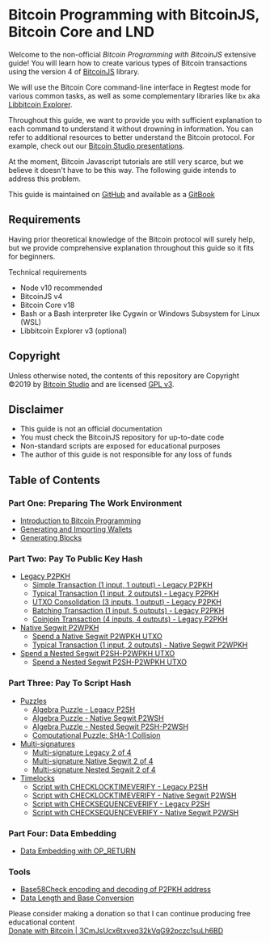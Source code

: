 # Bitcoin Programming with BitcoinJS, Bitcoin Core and LND

Welcome to the non-official _Bitcoin Programming with BitcoinJS_ extensive guide! You will learn how to create various types of Bitcoin transactions using the version 4 of [BitcoinJS](https://github.com/bitcoinjs/bitcoinjs-lib) library.

We will use the Bitcoin Core command-line interface in Regtest mode for various common tasks, as well as some complementary libraries like `bx` aka [Libbitcoin Explorer](https://github.com/libbitcoin/libbitcoin-explorer).

Throughout this guide, we want to provide you with sufficient explanation to each command to understand it without drowning in information. You can refer to additional resources to better understand the Bitcoin protocol. For example, check out our [Bitcoin Studio presentations](https://www.bitcoin-studio.com/resources).

At the moment, Bitcoin Javascript tutorials are still very scarce, but we believe it doesn't have to be this way. The following guide intends to address this problem.

This guide is maintained on [GitHub](https://github.com/bitcoin-studio/Bitcoin-Programming-with-BitcoinJS) and available as a [GitBook](https://bitcoinjs-guide.bitcoin-studio.com)   


## Requirements

Having prior theoretical knowledge of the Bitcoin protocol will surely help, but we provide comprehensive explanation throughout this guide so it fits for beginners.

Technical requirements

* Node v10 recommended
* BitcoinJS v4
* Bitcoin Core v18
* Bash or a Bash interpreter like Cygwin or Windows Subsystem for Linux \(WSL\)
* Libbitcoin Explorer v3 \(optional\)

## Copyright

Unless otherwise noted, the contents of this repository are Copyright ©2019 by [Bitcoin Studio](https://www.bitcoin-studio.com) and are licensed [GPL v3](https://github.com/bitcoin-studio/Bitcoin-Programming-with-BitcoinJS/blob/master/LICENSE/README.md).

## Disclaimer

* This guide is not an official documentation
* You must check the BitcoinJS repository for up-to-date code
* Non-standard scripts are exposed for educational purposes
* The author of this guide is not responsible for any loss of funds 

## Table of Contents

### Part One: Preparing The Work Environment

* [Introduction to Bitcoin Programming](part-one-preparing-the-work-environment/introduction_bitcoin_programming.md)
* [Generating and Importing Wallets](part-one-preparing-the-work-environment/generating_and_importing_wallets.md)
* [Generating Blocks](part-one-preparing-the-work-environment/generating_blocks.md)

### Part Two: Pay To Public Key Hash

* [Legacy P2PKH](part-two-pay-to-public-key-hash/p2pkh/README.md)
  * [Simple Transaction \(1 input, 1 output\) - Legacy P2PKH](part-two-pay-to-public-key-hash/p2pkh/p2pkh_simple_tx_1_1.md)
  * [Typical Transaction \(1 input, 2 outputs\) - Legacy P2PKH](part-two-pay-to-public-key-hash/p2pkh/p2pkh_typical_tx_1_2.md)
  * [UTXO Consolidation \(3 inputs, 1 output\) - Legacy P2PKH](part-two-pay-to-public-key-hash/p2pkh/p2pkh_utxo_consolidation_3_1.md)
  * [Batching Transaction \(1 input, 5 outputs\) - Legacy P2PKH](part-two-pay-to-public-key-hash/p2pkh/p2pkh_batching_tx_1_5.md)
  * [Coinjoin Transaction \(4 inputs, 4 outputs\) - Legacy P2PKH](part-two-pay-to-public-key-hash/p2pkh/p2pkh_coinjoin_tx_4_4.md)
* [Native Segwit P2WPKH](part-two-pay-to-public-key-hash/p2wpkh/README.md)
  * [Spend a Native Segwit P2WPKH UTXO](part-two-pay-to-public-key-hash/p2wpkh/p2wpkh_spend_1_1.md)
  * [Typical Transaction \(1 input, 2 outputs\) - Native Segwit P2WPKH](part-two-pay-to-public-key-hash/p2wpkh/p2wpkh_typical_tx_1_2.md)
* [Spend a Nested Segwit P2SH-P2WPKH UTXO](part-two-pay-to-public-key-hash/p2sh_p2wpkh/README.md)
  * [Spend a Nested Segwit P2SH-P2WPKH UTXO](part-two-pay-to-public-key-hash/p2sh_p2wpkh/p2sh_p2wpkh_spend_1_1.md)

### Part Three: Pay To Script Hash

* [Puzzles](part-three-pay-to-script-hash/puzzles/README.md)
  * [Algebra Puzzle - Legacy P2SH](part-three-pay-to-script-hash/puzzles/algebra_puzzle_p2sh.md)
  * [Algebra Puzzle - Native Segwit P2WSH](part-three-pay-to-script-hash/puzzles/algebra_puzzle_p2wsh.md)
  * [Algebra Puzzle - Nested Segwit P2SH-P2WSH](part-three-pay-to-script-hash/puzzles/algebra_puzzle_np2wsh.md)
  * [Computational Puzzle: SHA-1 Collision](part-three-pay-to-script-hash/puzzles/computational_puzzle_sha1_collision_p2sh.md)
* [Multi-signatures](part-three-pay-to-script-hash/multi_signatures/README.md)
  * [Multi-signature Legacy 2 of 4](part-three-pay-to-script-hash/multi_signatures/multisig_p2sh_2_4.md)
  * [Multi-signature Native Segwit 2 of 4](part-three-pay-to-script-hash/multi_signatures/multisig_p2wsh_p2ms_2_4.md)
  * [Multi-signature Nested Segwit 2 of 4](part-three-pay-to-script-hash/muti_signatures/multisig_p2sh_p2wsh_p2ms_2_4.md)
* [Timelocks](part-three-pay-to-script-hash/timelocks/README.md)
  * [Script with CHECKLOCKTIMEVERIFY - Legacy P2SH](part-three-pay-to-script-hash/timelocks/cltv_p2sh.md)
  * [Script with CHECKLOCKTIMEVERIFY - Native Segwit P2WSH](part-three-pay-to-script-hash/timelocks/cltv_p2wsh.md)
  * [Script with CHECKSEQUENCEVERIFY - Legacy P2SH](part-three-pay-to-script-hash/timelocks/csv_p2sh.md)
  * [Script with CHECKSEQUENCEVERIFY - Native Segwit P2WSH](part-three-pay-to-script-hash/timelocks/csv_p2wsh.md)

### Part Four: Data Embedding

* [Data Embedding with OP\_RETURN](part-four-data-embedding/data_embedding_op_return.md)

### Tools

* [Base58Check encoding and decoding of P2PKH address](tools/base58check_address_encoding.md)
* [Data Length and Base Conversion](tools/data_length_base_conversion.md)


Please consider making a donation so that I can continue producing free educational content   
 [Donate with Bitcoin \| 3CmJsUcx6txveq32kVqG92pczc1suLh6BD](https://github.com/bitcoin-studio/Bitcoin-Programming-with-BitcoinJS/blob/master/bitcoin_donation.png)

